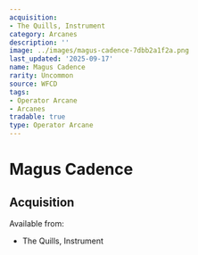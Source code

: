 ```yaml
---
acquisition:
- The Quills, Instrument
category: Arcanes
description: ''
image: ../images/magus-cadence-7dbb2a1f2a.png
last_updated: '2025-09-17'
name: Magus Cadence
rarity: Uncommon
source: WFCD
tags:
- Operator Arcane
- Arcanes
tradable: true
type: Operator Arcane
---
```


# Magus Cadence

## Acquisition

Available from:
- The Quills, Instrument

